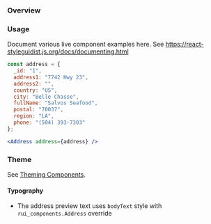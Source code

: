 ### Overview

### Usage

Document various live component examples here. See https://react-styleguidist.js.org/docs/documenting.html

```jsx
const address = {
  _id: "1",
  address1: "7742 Hwy 23",
  address2: "",
  country: "US",
  city: "Belle Chasse",
  fullName: "Salvos Seafood",
  postal: "70037",
  region: "LA",
  phone: "(504) 393-7303"
};

<Address address={address} />

```

### Theme

See [Theming Components](./#!/Theming%20Components).

#### Typography

- The address preview text uses `bodyText` style with `rui_components.Address` override
